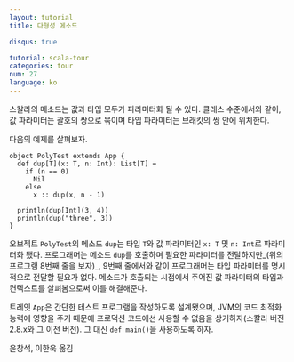 ```yaml
---
layout: tutorial
title: 다형성 메소드

disqus: true

tutorial: scala-tour
categories: tour
num: 27
language: ko
---
```


스칼라의 메소드는 값과 타입 모두가 파라미터화 될 수 있다. 클래스 수준에서와 같이, 값 파라미터는 괄호의 쌍으로 묶이며 타입 파라미터는 브래킷의 쌍 안에 위치한다.

다음의 예제를 살펴보자.

    object PolyTest extends App {
      def dup[T](x: T, n: Int): List[T] =
        if (n == 0)
          Nil
        else
          x :: dup(x, n - 1)

      println(dup[Int](3, 4))
      println(dup("three", 3))
    }

오브젝트 `PolyTest`의 메소드 `dup`는 타입 `T`와 값 파라미터인 `x: T` 및 `n: Int`로 파라미터화 됐다. 프로그래머는 메소드 `dup`를 호출하며 필요한 파라미터를 전달하지만_(위의 프로그램 8번째 줄을 보자)_,  9번째 줄에서와 같이 프로그래머는 타입 파라미터를 명시적으로 전달할 필요가 없다. 메소드가 호출되는 시점에서 주어진 값 파라미터의 타입과 컨텍스트를 살펴봄으로써 이를 해결해준다.

트레잇 `App`은 간단한 테스트 프로그램을 작성하도록 설계됐으며, JVM의 코드 최적화 능력에 영향을 주기 때문에 프로덕션 코드에선 사용할 수 없음을 상기하자(스칼라 버전 2.8.x와 그 이전 버전). 그 대신 `def main()`을 사용하도록 하자.

윤창석, 이한욱 옮김